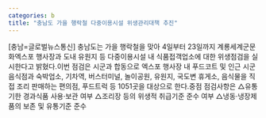 ```yaml
---
categories: b
title: "충남도 가을 행락철 다중이용시설 위생관리대책 추진"
---
```

[충남=글로벌뉴스통신] 충남도는 가을 행락철을 맞아 4일부터 23일까지 계룡세계군문화엑스포 행사장과 도내 유원지 등 다중이용시설 내 식품접객업소에 대한 위생점검을 실시한다고 밝혔다.이번 점검은 시군과 합동으로 엑스포 행사장 내 푸드코트 및 인근 시군 음식점과 숙박업소, 기차역, 버스터미널, 놀이공원, 유원지, 국도변 휴게소, 음식물을 직접 조리 판매하는 편의점, 푸드트럭 등 1051곳을 대상으로 한다.중점 점검사항은 △유통기한 경과식품 사용·보관 여부 △조리장 등의 위생적 취급기준 준수 여부 △냉동‧냉장제품의 보존 및 유통기준 준수
